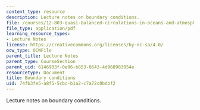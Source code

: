```yaml
---
content_type: resource
description: Lecture notes on boundary conditions.
file: /courses/12-803-quasi-balanced-circulations-in-oceans-and-atmospheres-fall-2009/74fb3fe5a8f55cbcb1a2c7a72c0bdbf2_MIT12_803F09_lec11.pdf
file_type: application/pdf
learning_resource_types:
- Lecture Notes
license: https://creativecommons.org/licenses/by-nc-sa/4.0/
ocw_type: OCWFile
parent_title: Lecture Notes
parent_type: CourseSection
parent_uid: 6146903f-0e96-b853-0643-4d968983054e
resourcetype: Document
title: Boundary conditions
uid: 74fb3fe5-a8f5-5cbc-b1a2-c7a72c0bdbf2
---
```

Lecture notes on boundary conditions.